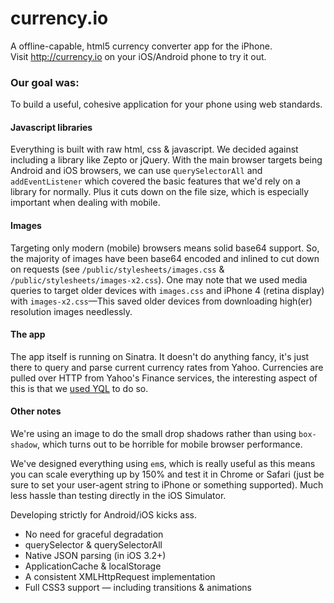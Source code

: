 # currency.io
A offline-capable, html5 currency converter app for the iPhone.  
Visit <http://currency.io> on your iOS/Android phone to try it out.

### Our goal was:
To build a useful, cohesive application for your phone using web standards.

#### Javascript libraries
Everything is built with raw html, css & javascript. We decided against including a library like Zepto or jQuery. With the main browser targets being Android and iOS browsers, we can use `querySelectorAll` and `addEventListener` which covered the basic features that we'd rely on a library for normally. Plus it cuts down on the file size, which is especially important when dealing with mobile.

#### Images
Targeting only modern (mobile) browsers means solid base64 support. So, the majority of images have been base64 encoded and inlined to cut down on requests (see `/public/stylesheets/images.css` & `/public/stylesheets/images-x2.css`). One may note that we used media queries to target older devices with `images.css` and iPhone 4 (retina display) with `images-x2.css`—This saved older devices from downloading high(er) resolution images needlessly. 

#### The app
The app itself is running on Sinatra. It doesn't do anything fancy, it's just there to query and parse current currency rates from Yahoo.
Currencies are pulled over HTTP from Yahoo's Finance services, the interesting aspect of this is that we [used YQL](http://developer.yahoo.com/yql/console/?q=show%20tables&env=store://datatables.org/alltableswithkeys#h=select%20*%20from%20yahoo.finance.xchange%20where%20pair%20in%20%28%27USD%27%2C%20%27AUD%27%29) to do so. 

#### Other notes
We're using an image to do the small drop shadows rather than using `box-shadow`, which turns out to be horrible for mobile browser performance.

We've designed everything using `em`s, which is really useful as this means you can scale everything up by 150% and test it in Chrome or Safari (just be sure to set your user-agent string to iPhone or something supported). Much less hassle than testing directly in the iOS Simulator.

Developing strictly for Android/iOS kicks ass.
* No need for graceful degradation
* querySelector & querySelectorAll
* Native JSON parsing (in iOS 3.2+)
* ApplicationCache & localStorage
* A consistent XMLHttpRequest implementation
* Full CSS3 support — including transitions & animations